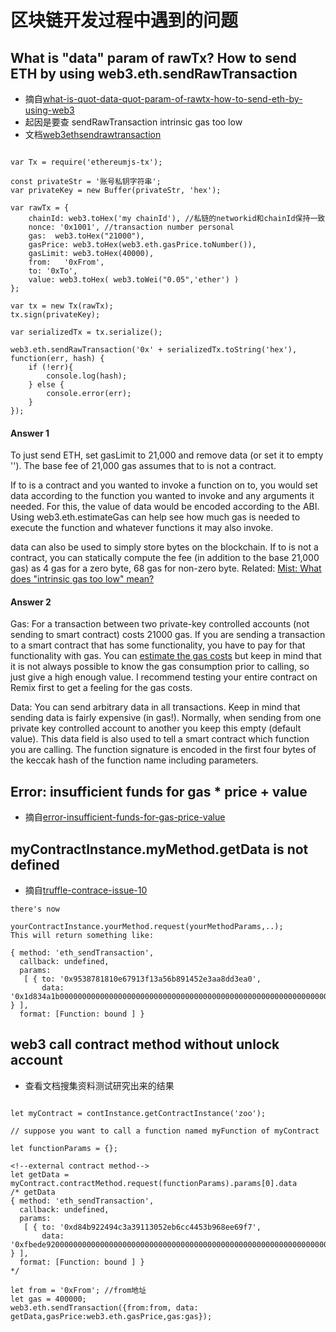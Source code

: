 # 区块链开发过程中遇到的问题

## What is "data" param of rawTx? How to send ETH by using web3.eth.sendRawTransaction

- 摘自[what-is-quot-data-quot-param-of-rawtx-how-to-send-eth-by-using-web3](https://www.questarter.com/q/what-is-quot-data-quot-param-of-rawtx-how-to-send-eth-by-using-web3-29_21324.html)
- 起因是要查 sendRawTransaction intrinsic gas too low
- 文档[web3ethsendrawtransaction](https://github.com/ethereum/wiki/wiki/JavaScript-API#web3ethsendrawtransaction)

```

var Tx = require('ethereumjs-tx');

const privateStr = '账号私钥字符串';
var privateKey = new Buffer(privateStr, 'hex');

var rawTx = {
    chainId: web3.toHex('my chainId'), //私链的networkid和chainId保持一致
    nonce: '0x1001', //transaction number personal
    gas:  web3.toHex("21000"),
    gasPrice: web3.toHex(web3.eth.gasPrice.toNumber()), 
    gasLimit: web3.toHex(40000),
    from:   '0xFrom',
    to: '0xTo', 
    value: web3.toHex( web3.toWei("0.05",'ether') )
};

var tx = new Tx(rawTx);
tx.sign(privateKey);

var serializedTx = tx.serialize();

web3.eth.sendRawTransaction('0x' + serializedTx.toString('hex'), function(err, hash) {
    if (!err){
        console.log(hash);
    } else {
        console.error(err);
    }
});

```
#### Answer 1
To just send ETH, set gasLimit to 21,000 and remove data (or set it to empty ''). The base fee of 21,000 gas assumes that to is not a contract.

If to is a contract and you wanted to invoke a function on to, you would set data according to the function you wanted to invoke and any arguments it needed. For this, the value of data would be encoded according to the ABI. Using web3.eth.estimateGas can help see how much gas is needed to execute the function and whatever functions it may also invoke.

data can also be used to simply store bytes on the blockchain. If to is not a contract, you can statically compute the fee (in addition to the base 21,000 gas) as 4 gas for a zero byte, 68 gas for non-zero byte. Related: [Mist: What does "intrinsic gas too low" mean?](https://ethereum.stackexchange.com/questions/1570/mist-what-does-intrinsic-gas-too-low-mean)

#### Answer 2
Gas: For a transaction between two private-key controlled accounts (not sending to smart contract) costs 21000 gas. If you are sending a transaction to a smart contract that has some functionality, you have to pay for that functionality with gas. You can [estimate the gas costs](https://github.com/ethereum/wiki/wiki/JavaScript-API#web3ethestimategas) but keep in mind that it is not always possible to know the gas consumption prior to calling, so just give a high enough value. I recommend testing your entire contract on Remix first to get a feeling for the gas costs.

Data: You can send arbitrary data in all transactions. Keep in mind that sending data is fairly expensive (in gas!). Normally, when sending from one private key controlled account to another you keep this empty (default value). This data field is also used to tell a smart contract which function you are calling. The function signature is encoded in the first four bytes of the keccak hash of the function name including parameters.

## Error: insufficient funds for gas * price + value

- 摘自[error-insufficient-funds-for-gas-price-value](https://ethereum.stackexchange.com/questions/32901/error-insufficient-funds-for-gas-price-value)

## myContractInstance.myMethod.getData is not defined

- 摘自[truffle-contrace-issue-10](https://github.com/trufflesuite/truffle-contract/issues/10)

```
there's now

yourContractInstance.yourMethod.request(yourMethodParams,..);
This will return something like:

{ method: 'eth_sendTransaction',
  callback: undefined,
  params:
   [ { to: '0x9538781810e67913f13a56b891452e3aa8dd3ea0',
       data: '0x1d834a1b00000000000000000000000000000000000000000000000000000000000000010000000000000000000000000000000000000000000000000000000000000001' } ],
  format: [Function: bound ] }

```

## web3 call contract method without unlock account

- 查看文档搜集资料测试研究出来的结果

```

let myContract = contInstance.getContractInstance('zoo');
    
// suppose you want to call a function named myFunction of myContract

let functionParams = {};

<!--external contract method-->
let getData = myContract.contractMethod.request(functionParams).params[0].data
/* getData
{ method: 'eth_sendTransaction',
  callback: undefined,
  params:
   [ { to: '0xd84b922494c3a39113052eb6cc4453b968ee69f7',
       data: '0xfbede92000000000000000000000000000000000000000000000000000000000000003ea' } ],
  format: [Function: bound ] }
*/  

let from = '0xFrom'; //from地址
let gas = 400000;
web3.eth.sendTransaction({from:from, data: getData,gasPrice:web3.eth.gasPrice,gas:gas});

```